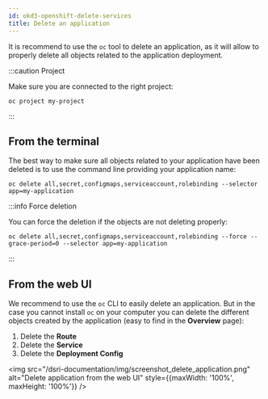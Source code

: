 ```yaml
---
id: okd3-openshift-delete-services
title: Delete an application
---
```




It is recommend to use the `oc` tool to delete an application, as it will allow to properly delete all objects related to the application deployment.

:::caution Project

Make sure you are connected to the right project:

```shell
oc project my-project
```

:::

## From the terminal

The best way to make sure all objects related to your application have been deleted is to use the command line providing your application name:

```shell
oc delete all,secret,configmaps,serviceaccount,rolebinding --selector app=my-application
```

:::info Force deletion

You can force the deletion if the objects are not deleting properly:

```shell
oc delete all,secret,configmaps,serviceaccount,rolebinding --force --grace-period=0 --selector app=my-application
```

:::

## From the web UI

We recommend to use the `oc` CLI to easily delete an application. But in the case you cannot install `oc`  on your computer you can delete the different objects created by the application (easy to find in the **Overview** page):

1. Delete the **Route**
2. Delete the **Service**
3. Delete the **Deployment Config** 

<img src="/dsri-documentation/img/screenshot_delete_application.png" alt="Delete application from the web UI" style={{maxWidth: '100%', maxHeight: '100%'}} />

